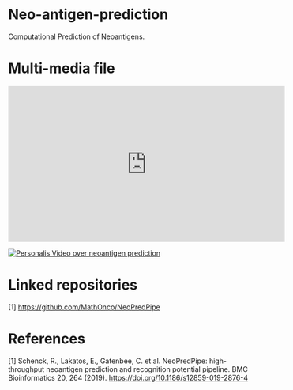 # Neo-antigen-prediction
Computational Prediction of Neoantigens.

# Multi-media file

<iframe width="560" height="315" src="https://www.youtube.com/embed/ixi30cZhfZI" frameborder="0" allow="accelerometer; autoplay; encrypted-media; gyroscope; picture-in-picture" allowfullscreen></iframe>

[![Personalis Video over neoantigen prediction](https://img.youtube.com/vi/ixi30cZhfZI/0.jpg)](http://www.youtube.com/watch?ixi30cZhfZI)

# Linked repositories
[1] https://github.com/MathOnco/NeoPredPipe

# References
[1] Schenck, R., Lakatos, E., Gatenbee, C. et al. NeoPredPipe: high-throughput neoantigen prediction and recognition potential pipeline. BMC Bioinformatics 20, 264 (2019). https://doi.org/10.1186/s12859-019-2876-4

